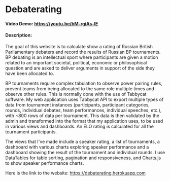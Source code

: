 # Debaterating
#### Video Demo:  https://youtu.be/bM-rgiAs-lE
#### Description:
The goal of this website is to calculate show a rating of Russian British Parliamentary debaters and record the results of Russian BP tournaments. BP debating is an intellectual sport where participants are given a motion related to an important societal, political, economic or philosophical question and are asked to deliver arguments in support of the side they have been allocated to.

BP tournaments require complex tabulation to observe power pairing rules, prevent teams from being allocated to the same role multiple times and observe other rules. This is normally done with the use of Tabbycat software. My web application uses Tabbycat API to export multiple types of data from tournament instances (participants, participant categories, rounds, individual debates, team performances, individual speeches, etc.), with ~800 rows of data per tournament. This data is then validated by the admin and transformed into the format that my application uses, to be used in various views and dashboards. An ELO rating is calculated for all the tournament participants.

The views that I've made include a speaker rating, a list of tournaments, a dashboard with various charts exploring speaker performance and a dashboard showing the result of the tournament and individual rounds. I use DataTables for table sorting, pagination and responsiveness, and Charts.js to show speaker performance charts.

Here is the link to the website: https://debaterating.herokuapp.com
